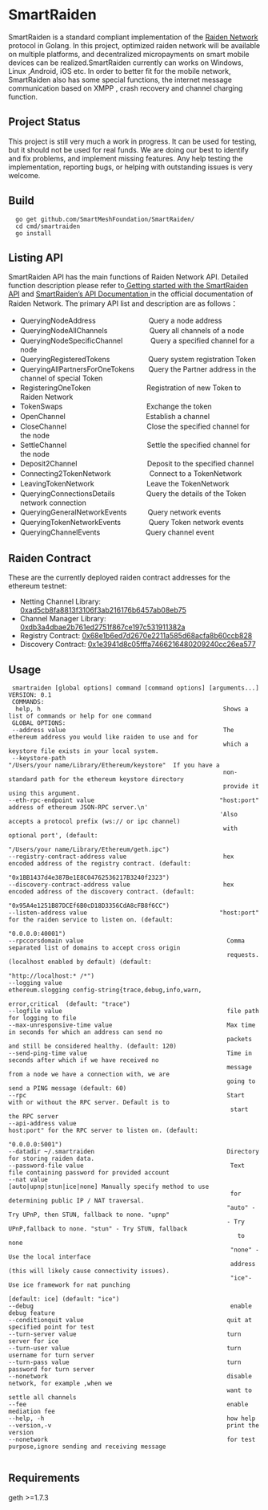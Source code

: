 # SmartRaiden 
  SmartRaiden is a standard compliant implementation of the [Raiden Network](http://raiden-network.readthedocs.io/en/stable/index.html) protocol in Golang. In this project, optimized raiden network will be available on multiple platforms, and decentralized micropayments on smart mobile devices can be realized.SmartRaiden currently can works on Windows, Linux ,Android, iOS etc. In order to better fit for the mobile network, SmartRaiden also has some special functions, the internet message communication based on XMPP , crash recovery and channel charging function.
## Project Status 
   This project is still very much a work in progress. It can be used for testing, but it should not be used for real funds. We are doing our best to identify and fix problems, and implement missing features. Any help testing the implementation, reporting bugs, or helping with outstanding issues is very welcome.
## Build
```
  go get github.com/SmartMeshFoundation/SmartRaiden/
  cd cmd/smartraiden
  go install
```
## Listing API
  SmartRaiden API has the main functions of Raiden Network API. Detailed function description please refer to[ Getting started with the SmartRaiden API](https://smartraiden.readthedocs.io/en/latest/api_walkthrough/) and [SmartRaiden’s API Documentation ](https://smartraiden.readthedocs.io/en/latest/api_walkthrough/#getting-started-with-the-smartraiden-api) in the official documentation of Raiden Network. The primary API list and description are as follows：

* QueryingNodeAddress 　　　　　　 　Query a node address 
* QueryingNodeAllChannels　　　　　　Query all channels of a node
* QueryingNodeSpecificChannel　　　&ensp;&ensp;Query a specified channel for a node
* QueryingRegisteredTokens　　　　　&ensp;Query system registration Token
* QueryingAllPartnersForOneTokens　　Query the Partner address in the channel of special Token
* RegisteringOneToken　　　　　　　　Registration of new Token to Raiden Network
* TokenSwaps　　　　　　　　　　　　Exchange the token
* OpenChannel　　　　　　　　　　　&ensp;Establish a channel
* CloseChannel　　　　　　　　　　　&ensp;Close the specified channel for the node
* SettleChannel　　　　　　　　　　　&ensp;Settle the specified channel for the node
* Deposit2Channel　　　　　　　　　　Deposit to the specified channel
* Connecting2TokenNetwork　　　　　&ensp;Connect to a TokenNetwork
* LeavingTokenNetwork　　　　　　　&ensp;Leave the TokenNetwork
* QueryingConnectionsDetails　　　　&ensp;Query the details of the Token network connection 
* QueryingGeneralNetworkEvents　　　Query network events
* QueryingTokenNetworkEvents　　　　Query Token network events
* QueryingChannelEvents　　　　　　&ensp;Query channel event
## Raiden Contract
These are the currently deployed raiden contract addresses for the ethereum testnet:
* Netting Channel Library: [0xad5cb8fa8813f3106f3ab216176b6457ab08eb75](https://ropsten.etherscan.io/address/0xad5cb8fa8813f3106f3ab216176b6457ab08eb75#code)
* Channel Manager Library: [0xdb3a4dbae2b761ed2751f867ce197c531911382a](https://ropsten.etherscan.io/address/0xdb3a4dbae2b761ed2751f867ce197c531911382a#code)
* Registry Contract: [0x68e1b6ed7d2670e2211a585d68acfa8b60ccb828](https://ropsten.etherscan.io/address/0x68e1b6ed7d2670e2211a585d68acfa8b60ccb828#code)
* Discovery Contract: [0x1e3941d8c05fffa7466216480209240cc26ea577](https://ropsten.etherscan.io/address/0x1e3941d8c05fffa7466216480209240cc26ea577#code)
## Usage
```                                                                                                                                                    
 smartraiden [global options] command [command options] [arguments...]
VERSION: 0.1
 COMMANDS:
  help, h                                                   Shows a list of commands or help for one command
 GLOBAL OPTIONS:
 --address value                                            The ethereum address you would like raiden to use and for
                                                            which a keystore file exists in your local system.
 --keystore-path                                           "/Users/your name/Library/Ethereum/keystore"  If you have a 
                                                            non-standard path for the ethereum keystore directory 
                                                            provide it using this argument.
--eth-rpc-endpoint value                                   "host:port" address of ethereum JSON-RPC server.\n'
                                                           'Also accepts a protocol prefix (ws:// or ipc channel)
                                                            with optional port', (default: 
                                                            "/Users/your name/Library/Ethereum/geth.ipc")
--registry-contract-address value                           hex encoded address of the registry contract. (default:
                                                            "0x1BB1437d4e387Be1E8C04762536217B3240f2323")
--discovery-contract-address value                          hex encoded address of the discovery contract. (default: 
                                                            "0x95A4e1251B87DCEf6B0cD18D3356CdA8cFB8f6CC")
--listen-address value                                     "host:port" for the raiden service to listen on. (default:
                                                            "0.0.0.0:40001")
--rpccorsdomain value                                        Comma separated list of domains to accept cross origin
                                                             requests. (localhost enabled by default) (default: 
                                                            "http://localhost:* /*")
--logging value                                              ethereum.slogging config-string{trace,debug,info,warn,
                                                             error,critical  (default: "trace")
--logfile value                                              file path for logging to file
--max-unresponsive-time value                                Max time in seconds for which an address can send no
                                                             packets and still be considered healthy. (default: 120)
--send-ping-time value                                       Time in seconds after which if we have received no 
                                                             message from a node we have a connection with, we are 
                                                             going to send a PING message (default: 60)
--rpc                                                        Start with or without the RPC server. Default is to
                                                              start the RPC server
--api-address value                                          host:port" for the RPC server to listen on. (default: 
                                                             "0.0.0.0:5001")
--datadir ~/.smartraiden                                     Directory for storing raiden data.
--password-file value                                         Text file containing password for provided account
--nat value                                                   [auto|upnp|stun|ice|none] Manually specify method to use 
                                                              for determining public IP / NAT traversal.
                                                             "auto" - Try UPnP, then STUN, fallback to none. "upnp"
                                                             - Try UPnP,fallback to none. "stun" - Try STUN, fallback 
                                                                to none
                                                              "none" - Use the local interface
                                                              address (this will likely cause connectivity issues).
                                                              "ice"- Use ice framework for nat punching
                                                              [default: ice] (default: "ice")
--debug                                                       enable debug feature
--conditionquit value                                        quit at specified point for test
--turn-server value                                          turn server for ice 
--turn-user value                                            turn username for turn server  
--turn-pass value                                            turn password for turn server 
--nonetwork                                                  disable network, for example ,when we 
                                                             want to settle all channels
--fee                                                        enable mediation fee
--help, -h                                                   how help
--version,-v                                                 print the version
--nonetwork                                                  for test purpose,ignore sending and receiving message
                                                                                                                                                                                                                                     
```
## Requirements
geth >=1.7.3
